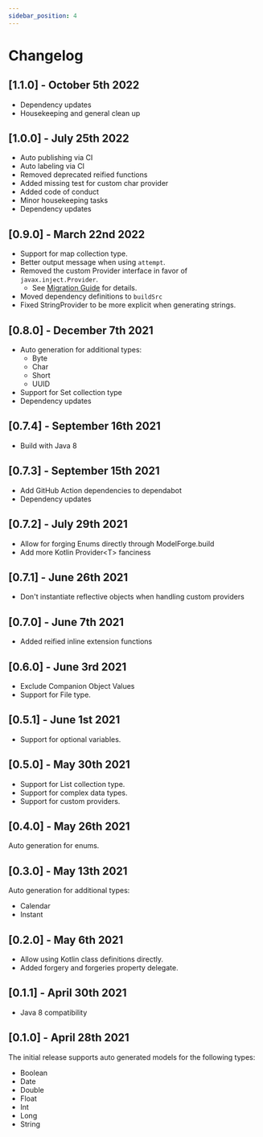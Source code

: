 ```yaml
---
sidebar_position: 4
---
```


# Changelog

## [1.1.0] - October 5th 2022

* Dependency updates
* Housekeeping and general clean up

## [1.0.0] - July 25th 2022

* Auto publishing via CI
* Auto labeling via CI
* Removed deprecated reified functions
* Added missing test for custom char provider
* Added code of conduct
* Minor housekeeping tasks
* Dependency updates

## [0.9.0] - March 22nd 2022

* Support for map collection type.
* Better output message when using `attempt`.
* Removed the custom Provider interface in favor of `javax.inject.Provider`.
    * See [Migration Guide](https://github.com/HelloCuriosity/model-forge/blob/main/MIGRATION.MD) for details.
* Moved dependency definitions to `buildSrc`
* Fixed StringProvider to be more explicit when generating strings.

## [0.8.0] - December 7th 2021

* Auto generation for additional types:
    * Byte
    * Char
    * Short
    * UUID
* Support for Set collection type
* Dependency updates

## [0.7.4] - September 16th 2021

* Build with Java 8

## [0.7.3] - September 15th 2021

* Add GitHub Action dependencies to dependabot
* Dependency updates

## [0.7.2] - July 29th 2021

* Allow for forging Enums directly through ModelForge.build
* Add more Kotlin Provider<T\> fanciness

## [0.7.1] - June 26th 2021

* Don't instantiate reflective objects when handling custom providers

## [0.7.0] - June 7th 2021

* Added reified inline extension functions

## [0.6.0] - June 3rd 2021

* Exclude Companion Object Values
* Support for File type.

## [0.5.1] - June 1st 2021

* Support for optional variables.

## [0.5.0] - May 30th 2021

* Support for List collection type.
* Support for complex data types.
* Support for custom providers.

## [0.4.0] - May 26th 2021

Auto generation for enums.

## [0.3.0] - May 13th 2021

Auto generation for additional types:

* Calendar
* Instant

## [0.2.0] - May 6th 2021

* Allow using Kotlin class definitions directly.
* Added forgery and forgeries property delegate.

## [0.1.1] - April 30th 2021

* Java 8 compatibility

## [0.1.0] - April 28th 2021

The initial release supports auto generated models for the following types:

* Boolean
* Date
* Double
* Float
* Int
* Long
* String 
